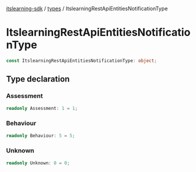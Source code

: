 [itslearning-sdk](../../modules.md) / [types](../index.md) / ItslearningRestApiEntitiesNotificationType

# ItslearningRestApiEntitiesNotificationType

```ts
const ItslearningRestApiEntitiesNotificationType: object;
```

## Type declaration

### Assessment

```ts
readonly Assessment: 1 = 1;
```

### Behaviour

```ts
readonly Behaviour: 5 = 5;
```

### Unknown

```ts
readonly Unknown: 0 = 0;
```
